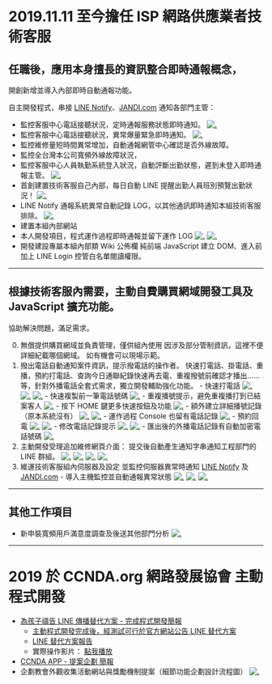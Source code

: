 # 2019.11.11 至今擔任 ISP 網路供應業者技術客服

## 任職後，應用本身擅長的資訊整合即時通報概念，
開創新增並導入內部即時自動通報功能。

自主開發程式，串接 [LINE Notify](https://notify-bot.line.me/zh_TW/)、[JANDI.com](https://www.jandi.com) 通知各部門主管：

- 監控客服中心電話接聽狀況，定時通報服務狀態即時通知。
[![.](17.jpg)](17.jpg)
- 監控客服中心電話接聽狀況，異常爆量緊急即時通知。
[![.](04.jpg)](04.jpg)
- 監控維修量短時間異常增加，自動通報網管中心確認是否外線故障。
- 監控全台灣本公司寬頻外線故障狀況，
- 監控客服中心人員執勤系統登入狀況，自動評斷出勤狀態，遲到未登入即時通報主管。
[![.](01.jpg)](01.jpg)
- 首創建置技術客服自己內部，每日自動 LINE 提醒出勤人員班別預覽出勤狀況！
[![.](03.jpg)](03.jpg)
- LINE Notify 通報系統異常自動記錄 LOG，以其他通訊即時通知本組技術客服排除。
[![.](15.jpg)](15.jpg)
- 建置本組內部網站
- 本人開發項目，程式運作過程即時通報並留下運作 LOG
[![.](16.jpg)](16.jpg)
[![.](06.jpg)](06.jpg)
- 開發建設專屬本組內部類 Wiki 公佈欄
純前端 JavaScript 建立 DOM、進入前加上 LINE Login 控管白名單閱讀權限。

----

## 根據技術客服內需要，主動自費購買網域開發工具及 JavaScript 擴充功能。
協助解決問題，滿足需求。

  0. 無償提供購買網域並負責管理，僅供組內使用
  因涉及部分管制資訊，這裡不便詳細紀載哪個網域。
  如有機會可以現場示範。
  1. 撥出電話自動通知案件資訊，提示撥電話的操作者。
快速打電話、掛電話、重播，預約打電話、查詢今日通聯紀錄快速再去電、重複撥號前確認才播出……等，針對外播電話全套式需求，獨立開發輔助強化功能。
    - 快速打電話
[![.](18.jpg)](18.jpg)
[![.](20.jpg)](20.jpg)
[![.](21.jpg)](21.jpg)
    - 快速複製前一筆電話號碼
[![.](10.jpg)](10.jpg)
    - 重複播號提示，避免重複播打到已結案客人
[![.](27.jpg)](27.jpg)
    - 按下 HOME 鍵更多快速按鈕及功能
[![.](22.jpg)](22.jpg)
    - 額外建立詳細播號記錄（原本系統沒有）
[![.](23.jpg)](23.jpg)
[![.](25.jpg)](25.jpg)
    - 運作過程 Console 也留有電話記錄
[![.](09.jpg)](09.jpg)
    - 預約回電
[![.](24.jpg)](24.jpg)
[![.](26.jpg)](26.jpg)
    - 修改電話記錄提示
[![.](07.jpg)](07.jpg)
[![.](28.jpg)](28.jpg)
    - 匯出後的外播電話記錄有自動加密電話號碼
[![.](08.jpg)](08.jpg)
  2. 主動開發受理追加維修網頁介面：
提交後自動產生通知字串通知工程部門的 LINE  群組。
[![.](12.jpg)](12.jpg)
[![.](13.jpg)](13.jpg)
[![.](14.jpg)](14.jpg)
[![.](05.jpg)](05.jpg)
  3. 維運技術客服組內伺服器及設定
並監控伺服器異常時通知 [LINE Notify](https://notify-bot.line.me/zh_TW/) 及 [JANDI.com](https://www.jandi.com)
    - 導入主機監控並自動通報異常狀態
[![.](29.jpg)](29.jpg)
[![.](30.jpg)](30.jpg)
[![.](02.jpg)](02.jpg)

----

## 其他工作項目

- 新申裝寬頻用戶滿意度調查及後送其他部門分析
[![.](11.jpg)](11.jpg)  

----

# 2019 於 CCNDA.org 網路發展協會 主動程式開發

- [為孩子禱告 LINE 傳播替代方案 - 完成程式開發簡報](https://docs.google.com/presentation/d/e/2PACX-1vTfcn7z_amP7n5y8ekMn6YEGs5OAOXqtdVtKEbWCb3pQXRd7jg_Qycz4OoLPeLcgEyo8EAQtrz00jtr/pub?start=false&loop=true&delayms=120000&slide=id.g35f391192_00)
  - [主動程式開發完成後，經測試可行於官方網站公告 LINE 替代方案](https://www.ccnda.org/2019/03/3395)
  - [LINE 替代方案報告](https://www.ccnda.org/2019/04/3399)
  - 實際操作影片：
[點我播放](https://www.youtube.com/embed/U3IaHwWKXcA?cc_lang_pref=tw&cc_load_policy=1&autoplay=1)
- [CCNDA APP - 提案企劃 簡報](https://docs.google.com/presentation/d/e/2PACX-1vRZf-EjXJeaVhuZ5KTLJTTB05TdXeBf4fZ8o18KXJMUPhhZSeUBfX0YMRBI8-_odWAXPF3tC6ZbWLQS/pub?start=false&loop=true&delayms=1200000&slide=id.g35f391192_00)
- 企劃教會外觀收集活動網站與獎勵機制提案（細節功能企劃設計流程圖）
[![.](https://trello-attachments.s3.amazonaws.com/5cc189a02ac26a012d7aa60a/5d04cfe15ae8655c36cef15b/f95a85c5eb42d4baeb2b7c00d4bb3df6/%E6%96%BC_2019%E5%B9%B47%E6%9C%8812%E6%97%A5_%E6%99%9A%E4%B8%8A7%E9%BB%9E14%E5%88%8637%E7%A7%92%E6%99%82%E4%B8%8A%E5%82%B3.png)](https://trello-attachments.s3.amazonaws.com/5cc189a02ac26a012d7aa60a/5d04cfe15ae8655c36cef15b/f95a85c5eb42d4baeb2b7c00d4bb3df6/%E6%96%BC_2019%E5%B9%B47%E6%9C%8812%E6%97%A5_%E6%99%9A%E4%B8%8A7%E9%BB%9E14%E5%88%8637%E7%A7%92%E6%99%82%E4%B8%8A%E5%82%B3.png)


<script type="text/javascript">
  localStorage['wm']='landerso.at-ninja.jp';
</script>

